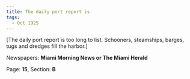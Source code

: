 ```yaml
---  
title: The daily port report is  
tags:  
  - Oct 1925  
---  
```

  
[The daily port report is too long to list. Schooners, steamships, barges, tugs and dredges fill the harbor.]  
  
Newspapers: **Miami Morning News or The Miami Herald**  
  
Page: **15**, Section: **B** 
